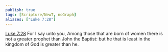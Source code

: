 ```yaml
---
publish: true
tags: [Scripture/NewT, noGraph]
aliases: ["Luke 7:28"]
---
```

[Luke 7:28](https://churchofjesuschrist.org/study/scriptures/nt/luke/7?lang=eng&id=p28#p28) For I say unto you, Among those that are born of women there is not a greater prophet than John the Baptist: but he that is least in the kingdom of God is greater than he.
